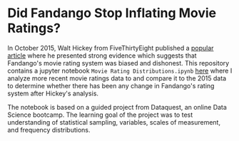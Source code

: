 # Did Fandango Stop Inflating Movie Ratings?

In October 2015, Walt Hickey from FiveThirtyEight published a [popular article](https://fivethirtyeight.com/features/fandango-movies-ratings/) where he presented strong evidence which suggests that Fandango's movie rating system was biased and dishonest. This repository contains a jupyter notebook `Movie Rating Distributions.ipynb` [here](https://github.com/jessedeans/Movie_Rating_Distribuitions/blob/master/Movie%20Rating%20Distributions.ipynb) where I analyze more recent movie ratings data to and compare it to the 2015 data to determine whether there has been any change in Fandango's rating system after Hickey's analysis. 

The notebook is based on a guided project from Dataquest, an online Data Science bootcamp. The learning goal of the project was to test understanding of statistical sampling, variables, scales of measurement, and frequency distributions.
